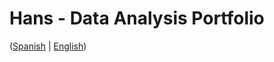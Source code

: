 # Hans - Data Analysis Portfolio 
([Spanish](https://github.com/HansAllTech/Hans_Data_Analysis_Portfolio/blob/main/Proyectos.md#tabla-de-contenido-es--en) | [English](https://github.com/HansAllTech/Hans_Data_Analysis_Portfolio/blob/main/Projects.md#table-of-content-es--en))          
                                                
                                                                                                                                                                                     
                                                    
                                                                
                                 
                    
                        
          
    
            
     
   
 
 
 
